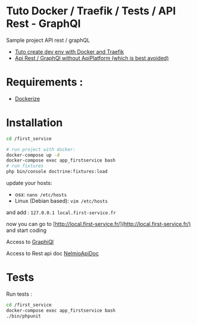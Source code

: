 # Tuto Docker / Traefik / Tests / API Rest - GraphQl
Sample project API rest / graphQL
- [Tuto create dev env with Docker and Traefik](https://medium.com/@fredericleaux/tuto-monter-un-environnement-de-dev-docker-avec-traefik-et-oauth2-pr%C3%AAt-pour-le-micro-service-12f78874d79c)
- [Api Rest / GraphQl without ApiPlatform (which is best avoided)](https://medium.com/reparcar/comment-bien-supprimer-apiplatform-et-utiliser-des-solutions-alternatives-3661a0460e19)

# Requirements :

- [Dockerize](https://github.com/fleox/dockerized)

# Installation

```bash
cd /first_service

# run project with docker:
docker-compose up -d
docker-compose exec app_firstservice bash
# run fixtures
php bin/console doctrine:fixtures:load
```

update your hosts:

- osx: `nano /etc/hosts`
- Linux (Debian based): `vim /etc/hosts`

and add : `127.0.0.1 local.first-service.fr`

now you can go to [http://local.first-service.fr/](http://local.first-service.fr/) and start coding

Access to [GraphiQl](http://local.first-service.fr/graphql/graphiql)

Access to Rest api doc [NelmioApiDoc](http://local.first-service.fr/api/doc)

# Tests

Run tests :
```bash
cd /first_service
docker-compose exec app_firstservice bash
./bin/phpunit
```
